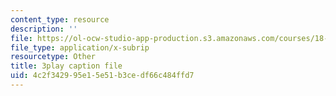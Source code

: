 ```yaml
---
content_type: resource
description: ''
file: https://ol-ocw-studio-app-production.s3.amazonaws.com/courses/18-01sc-single-variable-calculus-fall-2010/4c2f342995e15e51b3cedf66c484ffd7_TpWQlKHPyJ4.vtt
file_type: application/x-subrip
resourcetype: Other
title: 3play caption file
uid: 4c2f3429-95e1-5e51-b3ce-df66c484ffd7
---
```

